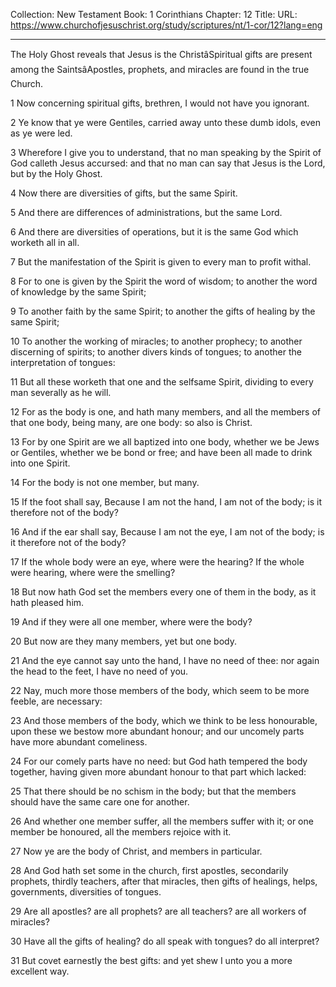 Collection: New Testament
Book: 1 Corinthians
Chapter: 12
Title: 
URL: https://www.churchofjesuschrist.org/study/scriptures/nt/1-cor/12?lang=eng

---

The Holy Ghost reveals that Jesus is the ChristâSpiritual gifts are present among the SaintsâApostles, prophets, and miracles are found in the true Church.

1 Now concerning spiritual gifts, brethren, I would not have you ignorant.

2 Ye know that ye were Gentiles, carried away unto these dumb idols, even as ye were led.

3 Wherefore I give you to understand, that no man speaking by the Spirit of God calleth Jesus accursed: and that no man can say that Jesus is the Lord, but by the Holy Ghost.

4 Now there are diversities of gifts, but the same Spirit.

5 And there are differences of administrations, but the same Lord.

6 And there are diversities of operations, but it is the same God which worketh all in all.

7 But the manifestation of the Spirit is given to every man to profit withal.

8 For to one is given by the Spirit the word of wisdom; to another the word of knowledge by the same Spirit;

9 To another faith by the same Spirit; to another the gifts of healing by the same Spirit;

10 To another the working of miracles; to another prophecy; to another discerning of spirits; to another divers kinds of tongues; to another the interpretation of tongues:

11 But all these worketh that one and the selfsame Spirit, dividing to every man severally as he will.

12 For as the body is one, and hath many members, and all the members of that one body, being many, are one body: so also is Christ.

13 For by one Spirit are we all baptized into one body, whether we be Jews or Gentiles, whether we be bond or free; and have been all made to drink into one Spirit.

14 For the body is not one member, but many.

15 If the foot shall say, Because I am not the hand, I am not of the body; is it therefore not of the body?

16 And if the ear shall say, Because I am not the eye, I am not of the body; is it therefore not of the body?

17 If the whole body were an eye, where were the hearing? If the whole were hearing, where were the smelling?

18 But now hath God set the members every one of them in the body, as it hath pleased him.

19 And if they were all one member, where were the body?

20 But now are they many members, yet but one body.

21 And the eye cannot say unto the hand, I have no need of thee: nor again the head to the feet, I have no need of you.

22 Nay, much more those members of the body, which seem to be more feeble, are necessary:

23 And those members of the body, which we think to be less honourable, upon these we bestow more abundant honour; and our uncomely parts have more abundant comeliness.

24 For our comely parts have no need: but God hath tempered the body together, having given more abundant honour to that part which lacked:

25 That there should be no schism in the body; but that the members should have the same care one for another.

26 And whether one member suffer, all the members suffer with it; or one member be honoured, all the members rejoice with it.

27 Now ye are the body of Christ, and members in particular.

28 And God hath set some in the church, first apostles, secondarily prophets, thirdly teachers, after that miracles, then gifts of healings, helps, governments, diversities of tongues.

29 Are all apostles? are all prophets? are all teachers? are all workers of miracles?

30 Have all the gifts of healing? do all speak with tongues? do all interpret?

31 But covet earnestly the best gifts: and yet shew I unto you a more excellent way.
